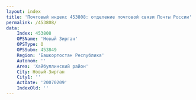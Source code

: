 ```yaml
---
layout: index
title: 'Почтовый индекс 453808: отделение почтовой связи Почты России'
permalink: /453808/
data:
    Index: 453808
    OPSName: 'Новый Зирган'
    OPSType: О
    OPSSubm: 453849
    Region: 'Башкортостан Республика'
    Autonom: ''
    Area: 'Хайбуллинский район'
    City: Новый-Зирган
    City1: ''
    ActDate: '20070209'
    IndexOld: ''
---
```

